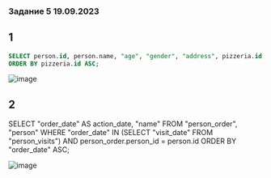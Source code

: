 ### Задание 5 19.09.2023

## 1
```sql
SELECT person.id, person.name, "age", "gender", "address", pizzeria.id, pizzeria.name, "rating" FROM "person", "pizzeria"
ORDER BY pizzeria.id ASC;
```

![image](https://github.com/Boloniez/bol/assets/145553853/fcc1fff0-f0d1-4a60-9b39-24fef1009895)

## 2
SELECT "order_date" AS action_date, "name" FROM "person_order", "person"
WHERE "order_date" IN (SELECT "visit_date" FROM "person_visits") AND person_order.person_id = person.id
ORDER BY "order_date" ASC;

![image](https://github.com/Boloniez/bol/assets/145553853/a7402295-c046-4fd8-a7cb-817dcab0f4bb)



